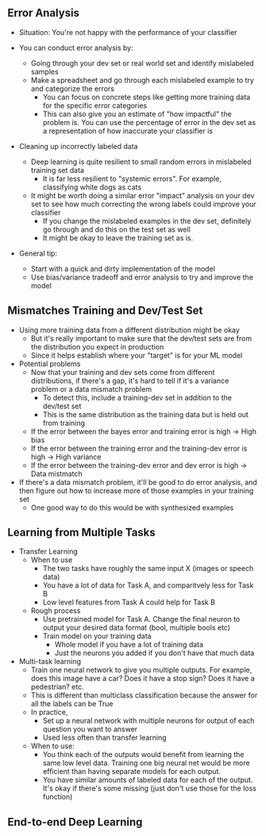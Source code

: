 ## Error Analysis

* Situation: You're not happy with the performance of your classifier
* You can conduct error analysis by:
  * Going through your dev set or real world set and identify mislabeled samples
  * Make a spreadsheet and go through each mislabeled example to try and categorize the errors
    * You can focus on concrete steps like getting more training data for the specific error categories
    * This can also give you an estimate of "how impactful" the problem is. You can use the percentage of error in the dev set as a representation of how inaccurate your classifier is

* Cleaning up incorrectly labeled data
  * Deep learning is quite resilient to small random errors in mislabeled training set data
    * It is far less resilient to "systemic errors". For example, classifying white dogs as cats
  * It might be worth doing a similar error "impact" analysis on your dev set to see how much correcting the wrong labels could improve your classifier
    * If you change the mislabeled examples in the dev set, definitely go through and do this on the test set as well
    * It might be okay to leave the training set as is.
* General tip:
  * Start with a quick and dirty implementation of the model
  * Use bias/variance tradeoff and error analysis to try and improve the model

## Mismatches Training and Dev/Test Set
* Using more training data from a different distribution might be okay
  * But it's really important to make sure that the dev/test sets are from the distribution you expect in production
  * Since it helps establish where your "target" is for your ML model
* Potential problems
  * Now that your training and dev sets come from different distributions, if there's a gap, it's hard to tell if it's a variance problem or a data mismatch problem
    * To detect this, include a training-dev set in addition to the dev/test set
    * This is the same distribution as the training data but is held out from training
  * If the error between the bayes error and training error is high -> High bias
  * If the error between the training error and the training-dev error is high -> High variance
  * If the error between the training-dev error and dev error is high -> Data mistmatch
* If there's a data mismatch problem, it'll be good to do error analysis, and then figure out how to increase more of those examples in your training set
  * One good way to do this would be with synthesized examples

## Learning from Multiple Tasks

* Transfer Learning
  * When to use
    * The two tasks have roughly the same input X (images or speech data)
    * You have a lot of data for Task A, and comparitvely less for Task B
    * Low level features from Task A could help for Task B
  * Rough process
    * Use pretrained model for Task A. Change the final neuron to output your desired data format (bool, multiple bools etc)
    * Train model on your training data
      * Whole model if you have a lot of training data
      * Just the neurons you added if you don't have that much data
* Multi-task learning
  * Train one neural network to give you multiple outputs. For example, does this image have a car? Does it have a stop sign? Does it have a pedestrian? etc.
  * This is different than multiclass classification because the answer for all the labels can be True
  * In practice,
    * Set up a neural network with multiple neurons for output of each question you want to answer
    * Used less often than transfer learning
  * When to use:
    * You think each of the outputs would benefit from learning the same low level data. Training one big neural net would be more efficient than having separate models for each output.
    * You have similar amounts of labeled data for each of the output. It's okay if there's some missing (just don't use those for the loss function)

## End-to-end Deep Learning
